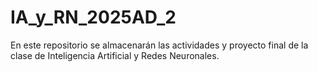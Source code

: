 # IA_y_RN_2025AD_2
En este repositorio se almacenarán las actividades y proyecto final de la clase de Inteligencia Artificial y Redes Neuronales. 
